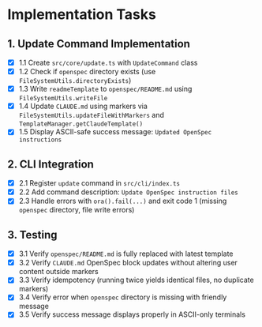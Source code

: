 # Implementation Tasks

## 1. Update Command Implementation
- [x] 1.1 Create `src/core/update.ts` with `UpdateCommand` class
- [x] 1.2 Check if `openspec` directory exists (use `FileSystemUtils.directoryExists`)
- [x] 1.3 Write `readmeTemplate` to `openspec/README.md` using `FileSystemUtils.writeFile`
- [x] 1.4 Update `CLAUDE.md` using markers via `FileSystemUtils.updateFileWithMarkers` and `TemplateManager.getClaudeTemplate()`
- [x] 1.5 Display ASCII-safe success message: `Updated OpenSpec instructions`

## 2. CLI Integration
- [x] 2.1 Register `update` command in `src/cli/index.ts`
- [x] 2.2 Add command description: `Update OpenSpec instruction files`
- [x] 2.3 Handle errors with `ora().fail(...)` and exit code 1 (missing `openspec` directory, file write errors)

## 3. Testing
- [x] 3.1 Verify `openspec/README.md` is fully replaced with latest template
- [x] 3.2 Verify `CLAUDE.md` OpenSpec block updates without altering user content outside markers
- [x] 3.3 Verify idempotency (running twice yields identical files, no duplicate markers)
- [x] 3.4 Verify error when `openspec` directory is missing with friendly message
- [x] 3.5 Verify success message displays properly in ASCII-only terminals